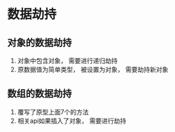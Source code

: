 # 数据劫持

## 对象的数据劫持

1. 对象中包含对象， 需要进行递归劫持
2. 原数据值为简单类型， 被设置为对象， 需要劫持新对象

## 数组的数据劫持

1. 覆写了原型上面7个的方法
2. 相关api如果插入了对象， 需要进行劫持